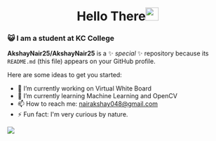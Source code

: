 <h1 align="center">Hello There<img src="https://github.com/souvikguria98/souvikguria98/blob/master/Hi.gif" width="30"> </h1>

### :smiley_cat: I am a student at KC College




**AkshayNair25/AkshayNair25** is a ✨ _special_ ✨ repository because its `README.md` (this file) appears on your GitHub profile.

Here are some ideas to get you started:

- 🔭 I’m currently working on Virtual White Board
- 🌱 I’m currently learning Machine Learning and OpenCV
- 📫 How to reach me: <a href="https://mail.google.com/mail/u/0/#inbox?compose=CllgCKHQdGSWbMRmCsRjJRBwMGmwqgDVBWZQzDVLFPlxLlbbqqTbvsvhnpjfgpsJlgwjFXQHhrg">nairakshay048@gmail.com</a>
- ⚡ Fun fact: I'm very curious by nature.

<img src="https://github-readme-stats.vercel.app/api?username=AkshayNair25&&show_icons=true&title_color=ffffff&icon_color=bb2acf&text_color=daf7dc&bg_color=151515">

